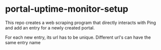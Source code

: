 # portal-uptime-monitor-setup

This repo creates a web scraping program that directly interacts with Ping and add an entry for a newly created portal.

For each new entry, its url has to be unique. Different url's can have the same entry name

